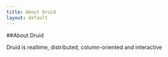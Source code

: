 ```yaml
---
title: About Druid
layout: default
---
```


##About Druid

Druid is realtime, distributed, column-oriented and interactive
